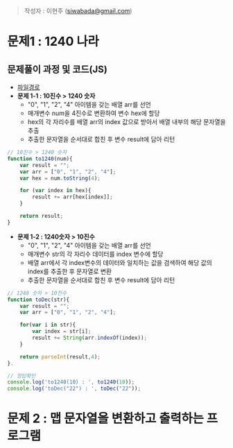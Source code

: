 > 작성자 : 이현주 (<siwabada@gmail.com>)

# 문제1 : 1240 나라

## 문제풀이 과정 및 코드(JS)
- [파일경로](https://github.com/wayhome25/algorithm/blob/master/codesquad_level_test/1240_world.js)
- **문제 1-1 : 10진수 > 1240 숫자**
    - "0", "1", "2", "4" 아이템을 갖는 배열 arr를 선언
    - 매개변수 num을 4진수로 변환하여 변수 hex에 할당
    - hex의 각 자리수를 배열 arr의 index 값으로 받아서 배열 내부의 해당 문자열을 추출
    - 추출한 문자열을 순서대로 합친 후 변수 result에 담아 리턴

```javascript
// 10진수 > 1240 숫자
function to1240(num){
	var result = "";
	var arr = ["0", "1", "2", "4"];
	var hex = num.toString(4);

	for (var index in hex){
		result += arr[hex[index]];
	}

	return result;
}
```

  - **문제 1-2 : 1240숫자 > 10진수**
    - "0", "1", "2", "4" 아이템을 갖는 배열 arr를 선언
    - 매개변수 str의 각 자리수 데이터를 index 변수에 할당
    - 배열 arr에서 각 index변수의 데이터와 일치하는 값을 검색하여 해당 값의 index를 추출한 후 문자열로 변환  
    - 추출한 문자열을 순서대로 합친 후 변수 result에 담아 리턴

```javascript
// 1240 숫자 > 10진수
function toDec(str){
	var result = "";
	var arr = ["0", "1", "2", "4"];

	for(var i in str){
		var index = str[i];
		result += String(arr.indexOf(index));
	}

	return parseInt(result,4);
}.

// 정답확인
console.log('to1240(10) : ', to1240(10));
console.log('toDec("22") : ', toDec("22"));
```

# 문제 2 : 맵 문자열을 변환하고 출력하는 프로그램
